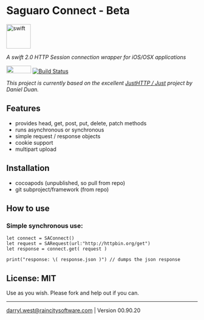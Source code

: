 # Saguaro Connect - Beta

<a href="https://developer.apple.com/swift/"><img src="http://raincitysoftware.com/swift-logo.png" alt="swift" width="64" height="64" border="0" /></a>

_A swift 2.0 HTTP Session connection wrapper for iOS/OSX applications_

<a href="https://developer.apple.com/swift/"><img src="http://raincitysoftware.com/swift2-badge.png" alt="" width="65" height="20" border="0" /></a>
[![Build Status](https://travis-ci.org/darrylwest/saguaro-connect.svg?branch=master)](https://travis-ci.org/darrylwest/saguaro-connect)

_This project is currently based on the excellent <a href="https://github.com/JustHTTP/Just">JustHTTP / Just</a> project by Daniel Duan._

## Features

* provides head, get, post, put, delete, patch methods
* runs asynchronous or synchronous
* simple request / response objects
* cookie support
* multipart upload

## Installation

* cocoapods (unpublished, so pull from repo)
* git subproject/framework (from repo)

## How to use

### Simple synchronous use:
```
let connect = SAConnect()
let request = SARequest(url:"http://httpbin.org/get")
let response = connect.get( request )

print("response: \( response.json )") // dumps the json response
```

## License: MIT

Use as you wish.  Please fork and help out if you can.

- - -
darryl.west@raincitysoftware.com | Version 00.90.20
